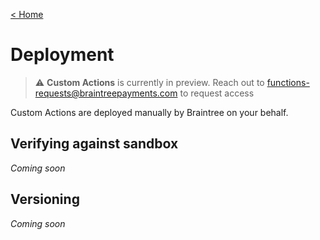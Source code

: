 [&lt; Home](./README.md)

# Deployment

> :warning: **Custom Actions** is currently in preview. Reach out to functions-requests@braintreepayments.com to request access

Custom Actions are deployed manually by Braintree on your behalf.

## Verifying against sandbox

_Coming soon_

## Versioning

_Coming soon_
